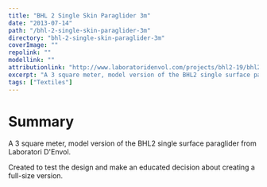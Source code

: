 ```yaml
---
title: "BHL 2 Single Skin Paraglider 3m"
date: "2013-07-14"
path: "/bhl-2-single-skin-paraglider-3m"
directory: "bhl-2-single-skin-paraglider-3m"
coverImage: ""
repolink: ""
modellink: ""
attributionlink: "http://www.laboratoridenvol.com/projects/bhl2-19/bhl2-19.html"
excerpt: "A 3 square meter, model version of the BHL2 single surface paraglider from Laboratori D'Envol."
tags: ["Textiles"]
---
```


# Summary

A 3 square meter, model version of the BHL2 single surface paraglider from Laboratori D'Envol.

Created to test the design and make an educated decision about creating a full-size version.
